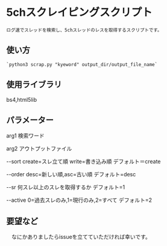 # 5chスクレイピングスクリプト
	ログ速でスレッドを検索し、5chスレッドのレスを取得するスクリプトです。

## 使い方
	`python3 scrap.py "kyeword" output_dir/output_file_name`

## 使用ライブラリ
 bs4,html5lib

## パラメーター
arg1 検索ワード

arg2 アウトプットファイル

--sort create=スレ立て順 write=書き込み順 デフォルト＝create

--order desc=新しい順,asc=古い順 デフォルト=desc

--sr 何スレ以上のスレを取得するか デフォルト=1

--active 0=過去スレのみ,1=現行のみ,2=すべて デフォルト=2

## 要望など
　なにかありましたらissueを立てていただければ幸いです。